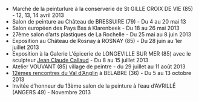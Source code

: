 * Marché de la peinturlure à la conserverie de St GILLE CROIX DE VIE (85) - 12, 13, 14 avril 2013
* Salon de peinture au Château de BRESSUIRE (79) - Du 4 au 20 mai 13
* Salon européen des Pays Bas à Klarenbeek - Du 18 au 26 mai 2013
* 27ème salon d’arts plastiques de La Rochelle - Du 25 mai au 8 juin 2013
* Exposition au Château de Rosnay à ROSNAY (85) - Du 28 juin au 1er juillet 2013
* Exposition à la Galerie L'épicerie de LONGEVILLE SUR MER (85) avec le sculpteur [Jean Claude Callaud](http://www.jccallaud.odexpo.com) - Du 8 au 15 juillet 2013
* Atelier VOUVANT (85) village de peintre - du 29 juillet au 11 août 2013
* [12èmes rencontres du Val d’Anglin](http://www.rencontres-artistiques-val-anglin.fr) à BELABRE (36) - Du 5 au 13 octobre 2013
* Invitée d’honneur du 13ème salon de la peinture à l’eau d’AVRILLÉ (ANGERS 49) - Novembre 2013